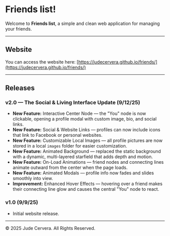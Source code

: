 # Friends list!

Welcome to **Friends list**, a simple and clean web application for managing your friends.

---

## **Website**

You can access the website here: [https://judecervera.github.io/friends/](https://judecervera.github.io/friends/)

---

## **Releases**

### v2.0 — The Social & Living Interface Update (9/12/25)
- **New Feature:** Interactive Center Node — the "You" node is now clickable, opening a profile modal with custom image, bio, and social links.  
- **New Feature:** Social & Website Links — profiles can now include icons that link to Facebook or personal websites.  
- **New Feature:** Customizable Local Images — all profile pictures are now stored in a local `images` folder for easier customization.  
- **New Feature:** Animated Background — replaced the static background with a dynamic, multi-layered starfield that adds depth and motion.  
- **New Feature:** On-Load Animations — friend nodes and connecting lines animate outward from the center when the page loads.  
- **New Feature:** Animated Modals — profile info now fades and slides smoothly into view.  
- **Improvement:** Enhanced Hover Effects — hovering over a friend makes their connecting line glow and causes the central "You" node to react.  

### v1.0 (9/9/25)
- Initial website release.  

---

© 2025 Jude Cervera. All Rights Reserved.
